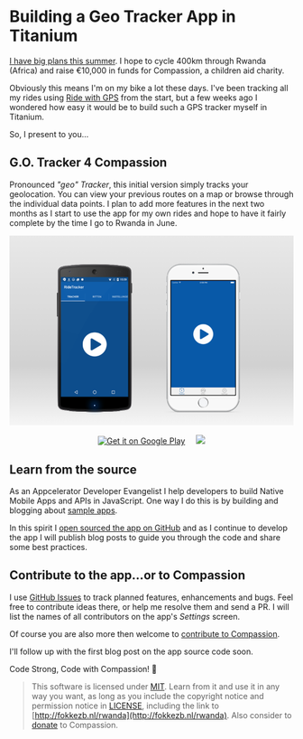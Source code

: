 # Building a Geo Tracker App in Titanium

[I have big plans this summer](http://fokkezb.nl/rwanda). I hope to cycle 400km through Rwanda (Africa) and raise €10,000 in funds for Compassion, a children aid charity.

Obviously this means I'm on my bike a lot these days. I've been tracking all my rides using [Ride with GPS](https://ridewithgps.com) from the start, but a few weeks ago I wondered how easy it would be to build such a GPS tracker myself in Titanium.

So, I present to you...

## G.O. Tracker 4 Compassion

Pronounced *"geo" Tracker*, this initial version simply tracks your geolocation. You can view your previous routes on a map or browse through the individual data points. I plan to add more features in the next two months as I start to use the app for my own rides and hope to have it fairly complete by the time I go to Rwanda in June.

![Screenshots](docs/screenshots.png)

<p align="center"><a href="https://play.google.com/store/apps/details?id=nl.fokkezb.tracker" target="_blank"><img alt="Get it on Google Play" src="https://play.google.com/intl/en_us/badges/images/apps/en-play-badge.png" width="150" /></a>&nbsp;&nbsp;&nbsp;&nbsp;&nbsp;<a href="https://itunes.apple.com/us/app/g.o.-tracker-4-compassion/id1100240821?ls=1&mt=8" target="_blank"><img src="https://devimages.apple.com.edgekey.net/app-store/marketing/guidelines/images/badge-download-on-the-app-store.svg" width="150" /></a></p>

## Learn from the source

As an Appcelerator Developer Evangelist I help developers to build Native Mobile Apps and APIs in JavaScript. One way I do this is by building and blogging about [sample apps](https://github.com/appcelerator-developer-relations).

In this spirit I [open sourced the app on GitHub](https://github.com/fokkezb/tracker) and as I continue to develop the app I will publish blog posts to guide you through the code and share some best practices.

## Contribute to the app...or to Compassion

I use [GitHub Issues](https://github.com/fokkezb/tracker/issues) to track planned features, enhancements and bugs. Feel free to contribute ideas there, or help me resolve them and send a PR. I will list the names of all contributors on the app's *Settings* screen.

Of course you are also more then welcome to [contribute to Compassion](http://fokkezb.nl/rwanda).

I'll follow up with the first blog post on the app source code soon.

Code Strong, Code with Compassion! 🚴

> This software is licensed under [MIT](http://choosealicense.com/licenses/mit/). Learn from it and use it in any way you want, as long as you include the copyright notice and permission notice in [LICENSE](LICENSE), including the link to [http://fokkezb.nl/rwanda](http://fokkezb.nl/rwanda). Also consider to [donate](https://www.muskathlon.com/en-us/athletes/1134/fokke-zandbergen.html) to Compassion.
